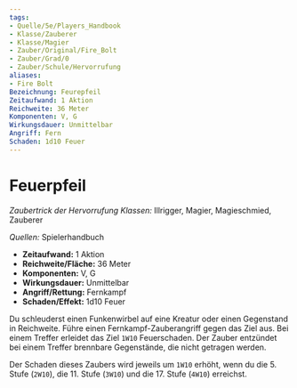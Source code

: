 ```yaml
---
tags:
- Quelle/5e/Players_Handbook
- Klasse/Zauberer
- Klasse/Magier
- Zauber/Original/Fire_Bolt
- Zauber/Grad/0
- Zauber/Schule/Hervorrufung
aliases:
- Fire Bolt
Bezeichnung: Feurepfeil
Zeitaufwand: 1 Aktion
Reichweite: 36 Meter
Komponenten: V, G
Wirkungsdauer: Unmittelbar
Angriff: Fern
Schaden: 1d10 Feuer
---
```

# Feuerpfeil
_Zaubertrick der Hervorrufung_
_Klassen:_ Illrigger, Magier, Magieschmied, Zauberer

_Quellen:_ Spielerhandbuch

- **Zeitaufwand:** 1 Aktion
- **Reichweite/Fläche:** 36 Meter
- **Komponenten:** V, G
- **Wirkungsdauer:** Unmittelbar
- **Angriff/Rettung:** Fernkampf
- **Schaden/Effekt:** 1d10 Feuer

Du schleuderst einen Funkenwirbel auf eine Kreatur oder einen Gegenstand in Reichweite. Führe einen Fernkampf-Zauberangriff gegen das Ziel aus. Bei einem Treffer erleidet das Ziel `1W10` Feuerschaden. Der Zauber entzündet bei einem Treffer brennbare Gegenstände, die nicht getragen werden.

Der Schaden dieses Zaubers wird jeweils um `1W10` erhöht, wenn du die 5. Stufe (`2W10`), die 11. Stufe (`3W10`) und die 17. Stufe (`4W10`) erreichst.